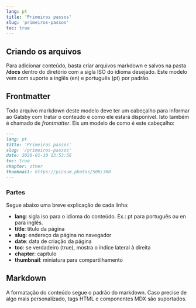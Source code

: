 ```yaml
---
lang: pt
title: 'Primeiros passos'
slug: 'primeiros-passos'
toc: true
---
```


## Criando os arquivos

Para adicionar conteúdo, basta criar arquivos markdown e salvos na pasta **/docs** dentro do diretório com a sigla ISO do idioma desejado. Este modelo vem com suporte a inglês (en) e português (pt) por padrão.

## Frontmatter

Todo arquivo markdown deste modelo deve ter um cabeçalho para informar ao Gatsby com tratar o conteúdo e como ele estará disponível. Isto também é chamado de _frontmatter_. Eis um modelo de como é este cabeçalho:

```markdown title=primeiros-passos.md
---
lang: pt
title: 'Primeiros passos'
slug: '/primeiros-passos'
date: 2020-01-10 13:53:56
toc: true
chapter: other
thumbnail: https://picsum.photos/500/300
---
```

### Partes

Segue abaixo uma breve explicação de cada linha:

- **lang**: sigla iso para o idioma do conteúdo. Ex.: pt para português ou en para inglês.
- **title**: título da página
- **slug**: endereço da página no navegador
- **date**: data de criação da página
- **toc**: se verdadeiro (true), mostra o índice lateral à direita
- **chapter**: capítulo
- **thumbnail**: miniatura para compartilhamento

## Markdown

A formatação do conteúdo segue o padrão do markdown. Caso precise de algo mais personalizado, tags HTML e componentes MDX são suportados.
